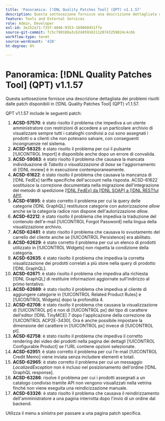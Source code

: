 ```yaml
---
title: 'Panoramica: [!DNL Quality Patches Tool] (QPT) v1.1.57'
description: Questa sottosezione fornisce una descrizione dettagliata dei problemi risolti dalle patch disponibili in  [!DNL Quality Patches Tool] (QPT) v1.1.57.
feature: Tools and External Services
role: Admin, Developer
exl-id: 3e252a71-f35f-4046-9353-169060451ffe
source-git-commit: fc5c790108a3c62d4591631128743259824c4c6b
workflow-type: tm+mt
source-wordcount: '428'
ht-degree: 0%

---
```


# Panoramica: [!DNL Quality Patches Tool] (QPT) v1.1.57

Questa sottosezione fornisce una descrizione dettagliata dei problemi risolti dalle patch disponibili in [!DNL Quality Patches Tool] (QPT) v1.1.57.

QPT v1.1.57 include le seguenti patch:

1. **ACSD-57570**: è stato risolto il problema che impediva a un utente amministratore con restrizioni di accedere a un particolare archivio di visualizzare sempre tutti i cataloghi condivisi a cui sono assegnati i prodotti o a clienti che non potevano salvare, con conseguenti incongruenze nel sistema.
1. **ACSD-58325**: è stato risolto il problema per cui il pulsante [!UICONTROL Import] è disponibile anche dopo un errore di convalida.
1. **ACSD-59083**: è stato risolto il problema che causava la mancata individuazione di _Tabella o visualizzazione di base_ se l&#39;aggiornamento di [!DNL mview] è in esecuzione contemporaneamente.
1. **ACSD-61622**: è stato risolto il problema che causava la mancanza di [!DNL FedEx] tariffe specifiche dell&#39;account nella risposta. ACSD-61622 sostituisce la correzione documentata nella migrazione dell&#39;integrazione del metodo di spedizione [[!DNL FedEx] da [!DNL SOAP] a [!DNL RESTful API]](https://experienceleague.adobe.com/en/docs/commerce-knowledge-base/kb/troubleshooting/known-issues-patches-attached/fedex-shipping-method-integration-migration-soap-restful-api).
1. **ACSD-61895**: è stato corretto il problema per cui la query delle categorie [!DNL GraphQL] restituisce categorie con autorizzazione *allow* anche se la categoria radice non dispone dell&#39;autorizzazione *allow*.
1. **ACSD-62212**: è stato risolto il problema che impediva la traduzione del contenuto dell&#39;e-mail [!UICONTROL Forgot Password] nella lingua della visualizzazione archivio.
1. **ACSD-62481**: è stato risolto il problema che causava lo svuotamento del carrello del cliente anche se [!UICONTROL Persistence] era abilitato.
1. **ACSD-62629**: è stato corretto il problema per cui un elenco di prodotti utilizzato in [!UICONTROL Widgets] non rispetta la condizione della categoria.
1. **ACSD-62635**: è stato risolto il problema che impediva la corretta visualizzazione dei prodotti correlati a più store nella query di prodotto [!DNL GraphQL].
1. **ACSD-62671**: è stato risolto il problema che impediva alla richiesta [!DNL GraphQL] di restituire informazioni aggiornate sull&#39;indirizzo al primo tentativo.
1. **ACSD-62689**: è stato risolto il problema che impediva al cliente di aggiungere categorie in [!UICONTROL Related Product Rules] e [!UICONTROL Widgets] dopo la profondità 4.
1. **ACSD-62708**: è stato risolto il problema che causava la visualizzazione di [!UICONTROL pt] e non di [!UICONTROL px] del tipo di carattere dell&#39;editor [!DNL TinyMCE] 7 dopo l&#39;applicazione della correzione da [!UICONTROL ACP2E-3430]. Ora è anche possibile impostare la dimensione del carattere in [!UICONTROL px] invece di [!UICONTROL pt].
1. **ACSD-62758**: è stato risolto il problema che impediva il corretto rendering dei video dei prodotti nella pagina dei dettagli [!UICONTROL Configurable Product] se l&#39;URL contiene opzioni selezionate.
1. **ACSD-62951**: è stato corretto il problema per cui l&#39;e-mail [!UICONTROL Credit Memo] viene inviata senza includere elementi e totali.
1. **ACSD-62965**: è stato corretto il problema per cui un messaggio *LocalizedException* non è incluso nel posizionamento dell&#39;ordine [!DNL GraphQL response].
1. **ACSD-63286**: risolve il problema per cui i prodotti assegnati a un catalogo condiviso tramite API non vengono visualizzati nella vetrina finché non viene eseguita una reindicizzazione manuale.
1. **ACSD-63326**: è stato risolto il problema che causava il reindirizzamento dell&#39;amministratore a una pagina interrotta dopo l&#39;invio di un ordine dal backend.


Utilizza il menu a sinistra per passare a una pagina patch specifica.
